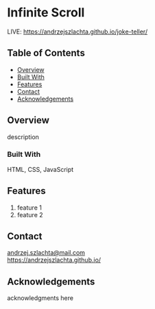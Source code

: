 # Infinite Scroll
LIVE: https://andrzejszlachta.github.io/joke-teller/

## Table of Contents

- [Overview](#overview)
- [Built With](#built-with)
- [Features](#features)
- [Contact](#contact)
- [Acknowledgements](#acknowledgements)

## Overview

description

### Built With

HTML, CSS, JavaScript

## Features

1. feature 1
2. feature 2

## Contact
andrzej.szlachta@mail.com  
https://andrzejszlachta.github.io/  

## Acknowledgements

acknowledgments here
